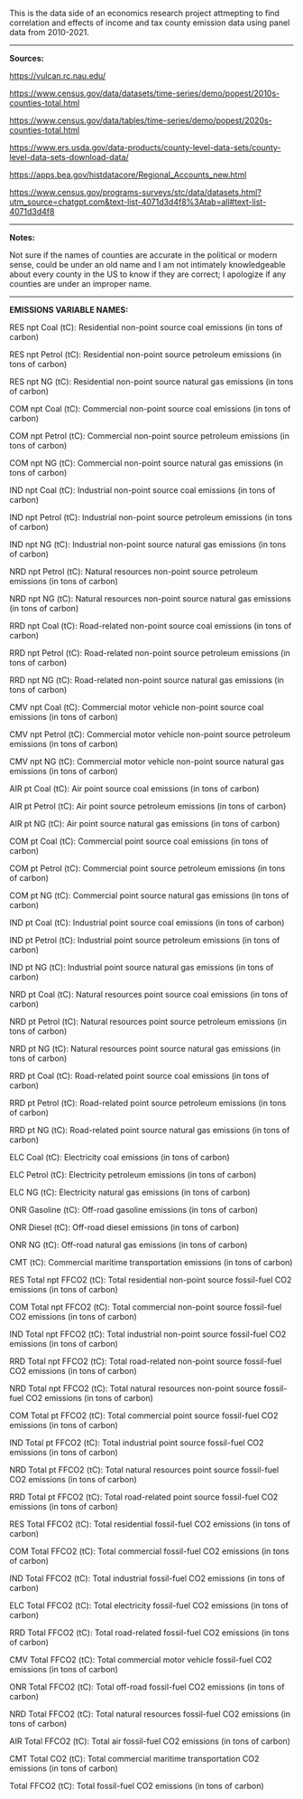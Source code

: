 This is the data side of an economics research project attmepting to find correlation and effects of income and tax county emission data using panel data from 2010-2021.

_____________________________________________________________________________________________________________________________________________________


**Sources:**

https://vulcan.rc.nau.edu/

https://www.census.gov/data/datasets/time-series/demo/popest/2010s-counties-total.html

https://www.census.gov/data/tables/time-series/demo/popest/2020s-counties-total.html

https://www.ers.usda.gov/data-products/county-level-data-sets/county-level-data-sets-download-data/

https://apps.bea.gov/histdatacore/Regional_Accounts_new.html

https://www.census.gov/programs-surveys/stc/data/datasets.html?utm_source=chatgpt.com&text-list-4071d3d4f8%3Atab=all#text-list-4071d3d4f8
_____________________________________________________________________________________________________________________________________________________

**Notes:**

Not sure if the names of counties are accurate in the political or modern sense, could be under an old name and 
I am not intimately knowledgeable about every county in the US to know if they are correct; I apologize if any 
counties are under an improper name.

_____________________________________________________________________________________________________________________________________________________


**EMISSIONS VARIABLE NAMES:**


RES npt Coal (tC): Residential non-point source coal emissions (in tons of carbon)

RES npt Petrol (tC): Residential non-point source petroleum emissions (in tons of carbon)

RES npt NG (tC): Residential non-point source natural gas emissions (in tons of carbon)

COM npt Coal (tC): Commercial non-point source coal emissions (in tons of carbon)

COM npt Petrol (tC): Commercial non-point source petroleum emissions (in tons of carbon)

COM npt NG (tC): Commercial non-point source natural gas emissions (in tons of carbon)

IND npt Coal (tC): Industrial non-point source coal emissions (in tons of carbon)

IND npt Petrol (tC): Industrial non-point source petroleum emissions (in tons of carbon)

IND npt NG (tC): Industrial non-point source natural gas emissions (in tons of carbon)

NRD npt Petrol (tC): Natural resources non-point source petroleum emissions (in tons of carbon)

NRD npt NG (tC): Natural resources non-point source natural gas emissions (in tons of carbon)

RRD npt Coal (tC): Road-related non-point source coal emissions (in tons of carbon)

RRD npt Petrol (tC): Road-related non-point source petroleum emissions (in tons of carbon)

RRD npt NG (tC): Road-related non-point source natural gas emissions (in tons of carbon)

CMV npt Coal (tC): Commercial motor vehicle non-point source coal emissions (in tons of carbon)

CMV npt Petrol (tC): Commercial motor vehicle non-point source petroleum emissions (in tons of carbon)

CMV npt NG (tC): Commercial motor vehicle non-point source natural gas emissions (in tons of carbon)

AIR pt Coal (tC): Air point source coal emissions (in tons of carbon)

AIR pt Petrol (tC): Air point source petroleum emissions (in tons of carbon)

AIR pt NG (tC): Air point source natural gas emissions (in tons of carbon)

COM pt Coal (tC): Commercial point source coal emissions (in tons of carbon)

COM pt Petrol (tC): Commercial point source petroleum emissions (in tons of carbon)

COM pt NG (tC): Commercial point source natural gas emissions (in tons of carbon)

IND pt Coal (tC): Industrial point source coal emissions (in tons of carbon)

IND pt Petrol (tC): Industrial point source petroleum emissions (in tons of carbon)

IND pt NG (tC): Industrial point source natural gas emissions (in tons of carbon)

NRD pt Coal (tC): Natural resources point source coal emissions (in tons of carbon)

NRD pt Petrol (tC): Natural resources point source petroleum emissions (in tons of carbon)

NRD pt NG (tC): Natural resources point source natural gas emissions (in tons of carbon)

RRD pt Coal (tC): Road-related point source coal emissions (in tons of carbon)

RRD pt Petrol (tC): Road-related point source petroleum emissions (in tons of carbon)

RRD pt NG (tC): Road-related point source natural gas emissions (in tons of carbon)

ELC Coal (tC): Electricity coal emissions (in tons of carbon)

ELC Petrol (tC): Electricity petroleum emissions (in tons of carbon)

ELC NG (tC): Electricity natural gas emissions (in tons of carbon)

ONR Gasoline (tC): Off-road gasoline emissions (in tons of carbon)

ONR Diesel (tC): Off-road diesel emissions (in tons of carbon)

ONR NG (tC): Off-road natural gas emissions (in tons of carbon)

CMT (tC): Commercial maritime transportation emissions (in tons of carbon)

RES Total npt FFCO2 (tC): Total residential non-point source fossil-fuel CO2 emissions (in tons of carbon)

COM Total npt FFCO2 (tC): Total commercial non-point source fossil-fuel CO2 emissions (in tons of carbon)

IND Total npt FFCO2 (tC): Total industrial non-point source fossil-fuel CO2 emissions (in tons of carbon)

RRD Total npt FFCO2 (tC): Total road-related non-point source fossil-fuel CO2 emissions (in tons of carbon)

NRD Total npt FFCO2 (tC): Total natural resources non-point source fossil-fuel CO2 emissions (in tons of carbon)

COM Total pt FFCO2 (tC): Total commercial point source fossil-fuel CO2 emissions (in tons of carbon)

IND Total pt FFCO2 (tC): Total industrial point source fossil-fuel CO2 emissions (in tons of carbon)

NRD Total pt FFCO2 (tC): Total natural resources point source fossil-fuel CO2 emissions (in tons of carbon)

RRD Total pt FFCO2 (tC): Total road-related point source fossil-fuel CO2 emissions (in tons of carbon)

RES Total FFCO2 (tC): Total residential fossil-fuel CO2 emissions (in tons of carbon)

COM Total FFCO2 (tC): Total commercial fossil-fuel CO2 emissions (in tons of carbon)

IND Total FFCO2 (tC): Total industrial fossil-fuel CO2 emissions (in tons of carbon)

ELC Total FFCO2 (tC): Total electricity fossil-fuel CO2 emissions (in tons of carbon)

RRD Total FFCO2 (tC): Total road-related fossil-fuel CO2 emissions (in tons of carbon)

CMV Total FFCO2 (tC): Total commercial motor vehicle fossil-fuel CO2 emissions (in tons of carbon)

ONR Total FFCO2 (tC): Total off-road fossil-fuel CO2 emissions (in tons of carbon)

NRD Total FFCO2 (tC): Total natural resources fossil-fuel CO2 emissions (in tons of carbon)

AIR Total FFCO2 (tC): Total air fossil-fuel CO2 emissions (in tons of carbon)

CMT Total CO2 (tC): Total commercial maritime transportation CO2 emissions (in tons of carbon)

Total FFCO2 (tC): Total fossil-fuel CO2 emissions (in tons of carbon)

